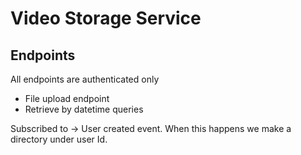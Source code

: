 # Video Storage Service

## Endpoints

All endpoints are authenticated only

- File upload endpoint
- Retrieve by datetime queries


Subscribed to ->
User created event. When this happens we make a directory under user Id.

